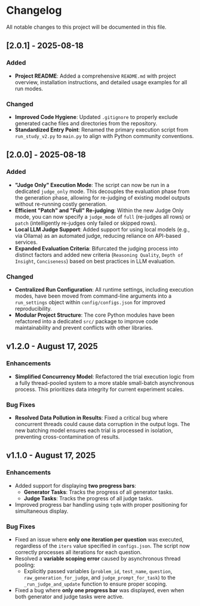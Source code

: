# Changelog

All notable changes to this project will be documented in this file.

## [2.0.1] - 2025-08-18

### Added
- **Project README**: Added a comprehensive `README.md` with project overview, installation instructions, and detailed usage examples for all run modes.

### Changed
- **Improved Code Hygiene**: Updated `.gitignore` to properly exclude generated cache files and directories from the repository.
- **Standardized Entry Point**: Renamed the primary execution script from `run_study_v2.py` to `main.py` to align with Python community conventions.

## [2.0.0] - 2025-08-18

### Added
- **"Judge Only" Execution Mode**: The script can now be run in a dedicated `judge_only` mode. This decouples the evaluation phase from the generation phase, allowing for re-judging of existing model outputs without re-running costly generation.
- **Efficient "Patch" and "Full" Re-judging**: Within the new Judge Only mode, you can now specify a `judge_mode` of `full` (re-judges all rows) or `patch` (intelligently re-judges only failed or skipped rows).
- **Local LLM Judge Support**: Added support for using local models (e.g., via Ollama) as an automated judge, reducing reliance on API-based services.
- **Expanded Evaluation Criteria**: Bifurcated the judging process into distinct factors and added new criteria (`Reasoning Quality`, `Depth of Insight`, `Conciseness`) based on best practices in LLM evaluation.

### Changed
- **Centralized Run Configuration**: All runtime settings, including execution modes, have been moved from command-line arguments into a `run_settings` object within `config/configs.json` for improved reproducibility.
- **Modular Project Structure**: The core Python modules have been refactored into a dedicated `src/` package to improve code maintainability and prevent conflicts with other libraries.

## v1.2.0 - August 17, 2025

### Enhancements
- **Simplified Concurrency Model**: Refactored the trial execution logic from a fully thread-pooled system to a more stable small-batch asynchronous process. This prioritizes data integrity for current experiment scales.

### Bug Fixes
- **Resolved Data Pollution in Results**: Fixed a critical bug where concurrent threads could cause data corruption in the output logs. The new batching model ensures each trial is processed in isolation, preventing cross-contamination of results.

## v1.1.0 - August 17, 2025

### Enhancements
- Added support for displaying **two progress bars**:
  - **Generator Tasks**: Tracks the progress of all generator tasks.
  - **Judge Tasks**: Tracks the progress of all judge tasks.
- Improved progress bar handling using `tqdm` with proper positioning for simultaneous display.

### Bug Fixes
- Fixed an issue where **only one iteration per question** was executed, regardless of the `iters` value specified in `configs.json`. The script now correctly processes all iterations for each question.
- Resolved a **variable scoping error** caused by asynchronous thread pooling:
  - Explicitly passed variables (`problem_id`, `test_name`, `question`, `raw_generation_for_judge`, and `judge_prompt_for_task`) to the `_run_judge_and_update` function to ensure proper scoping.
- Fixed a bug where **only one progress bar** was displayed, even when both generator and judge tasks were active.
